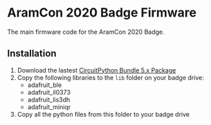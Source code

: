 # AramCon 2020 Badge Firmware

The main firmware code for the AramCon 2020 Badge.

## Installation

1. Download the lastest [CircuitPython Bundle 5.x Package](https://circuitpython.org/libraries)
2. Copy the following libraries to the `lib` folder on your badge drive:
   - adafruit_ble
   - adafruit_il0373
   - adafruit_lis3dh
   - adafruit_miniqr
3. Copy all the python files from this folder to your badge drive
